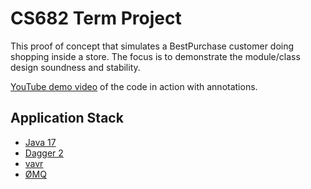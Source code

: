 # CS682 Term Project

This proof of concept that simulates a BestPurchase customer doing shopping inside a store.  The focus is to demonstrate the module/class design soundness and stability.

[YouTube demo video](https://youtu.be/fjH7R51kG6A) of the code in action with annotations.

## Application Stack

- [Java 17](https://openjdk.java.net/projects/jdk/17/)
- [Dagger 2](https://dagger.dev)
- [vavr](https://www.vavr.io)
- [ØMQ](https://zeromq.org)